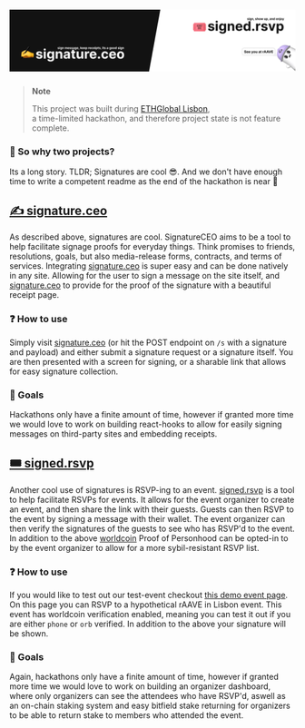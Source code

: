 <h1><a href="signature.ceo"><img src=".github/banner.png" alt="signature.ceo / signed.rsvp"></a></h1>

> **Note**
>
> This project was built during [ETHGlobal Lisbon](https://wagmi.sh/),<br />
> a time-limited hackathon, and therefore project state is not feature complete.

### 🤷 So why two projects?

Its a long story. TLDR; Signatures are cool 😎. And we don't have enough time to write a competent readme as the end of the hackathon is near 🙈

<h2><a href="https://signature.ceo" target="_blank">✍️ signature.ceo</a></h2>

As described above, signatures are cool. SignatureCEO aims to be a tool to help facilitate signage proofs for everyday things. Think promises to friends, resolutions, goals, but also media-release forms, contracts, and terms of services. Integrating [signature.ceo](signature.ceo) is super easy and can be done natively in any site. Allowing for the user to sign a message on the site itself, and [signature.ceo](signature.ceo) to provide for the proof of the signature with a beautiful receipt page.

### ❓ How to use

Simply visit [signature.ceo](signature.ceo) (or hit the POST endpoint on `/s` with a signature and payload) and either submit a signature request or a signature itself. You are then presented with a screen for signing, or a sharable link that allows for easy signature collection.

### 🥅 Goals

Hackathons only have a finite amount of time, however if granted more time we would love to work on building react-hooks to allow for easily signing messages on third-party sites and embedding receipts.

<h2><a href="https://signed.rsvp" target="_blank">🎟️ signed.rsvp</a></h2>

Another cool use of signatures is RSVP-ing to an event. [signed.rsvp](signed.rsvp) is a tool to help facilitate RSVPs for events. It allows for the event organizer to create an event, and then share the link with their guests. Guests can then RSVP to the event by signing a message with their wallet. The event organizer can then verify the signatures of the guests to see who has RSVP'd to the event. In addition to the above [worldcoin](worldcoin.org) Proof of Personhood can be opted-in to by the event organizer to allow for a more sybil-resistant RSVP list.

### ❓ How to use

If you would like to test out our test-event checkout [this demo event page](https://signed.rsvp/e/123456789). On this page you can RSVP to a hypothetical rAAVE in Lisbon event. This event has worldcoin verification enabled, meaning you can test it out if you are either `phone` or `orb` verified. In addition to the above your signature will be shown.

### 🥅 Goals

Again, hackathons only have a finite amount of time, however if granted more time we would love to work on building an organizer dashboard, where only organizers can see the attendees who have RSVP'd, aswell as an on-chain staking system and easy bitfield stake returning for organizers to be able to return stake to members who attended the event.
